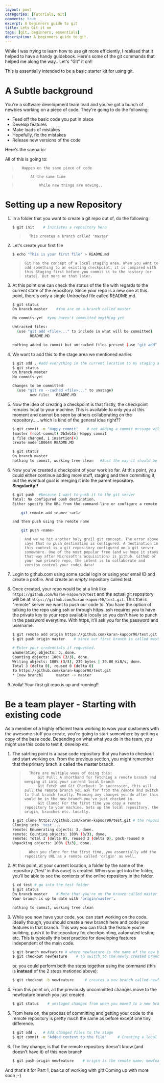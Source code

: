 ```yaml
---
layout: post
categories: [Tutorials, Git]
comments: true
excerpt: A beginners guide to git
title: Lets Git it on
tags: [git, beginners, essentials]
description: A beginners guide to git.
---
```


While I was *trying* to learn how to use git more efficiently, I realised that it helped to have a handy guidebook. Here's some of the git commands that helped me along the way.. Let's "Git" it on!! 

This is essentially intended to be a basic starter kit for using git.


# A Subtle background

You're a software development team lead and you've got a bunch of newbies working on a piece of code. They're going to do the following:

* Feed off the basic code you put in place
* Develop features
* Make loads of mistakes
* Hopefully, fix the mistakes
* Release new versions of the code

Here's the scenario:

All of this is going to:


>       Happen on the same piece of code

>           At the same time

>               While new things are moving..    


# Setting up a new Repository


1. In a folder that you want to create a git repo out of, do the following:

    ``` bash
    $ git init    # Initiates a repository here
    ```


    >       This creates a branch called 'master'


2. Let's create your first file


    ``` bash
    $ echo "This is your first file" > README.md
    ```


    >     Git has the concept of a local staging area. When you want to add something to an existing checkpoint, it is compared with this Staging first before you commit it to the history (or state). But more on that later.


3. At this point one can check the status of the file with regards to the current state of the repository. Since your repo is a new one at this point, there's only a single *Untracked* file called README.md. 


    ``` bash
    $ git status
    On branch master    #You are on a branch called master

    No commits yet  #you haven't committed anything yet

    Untracked files:
      (use "git add <file>..." to include in what will be committed)
            README.MD

    nothing added to commit but untracked files present (use "git add" to track)    #self explainatory much?
    ```


4. We want to add this to the stage area we mentioned earlier.


    ``` bash
    $ git add . #add everything in the current location to my staging area
    $ git status
    On branch master
    No commits yet

    Changes to be committed:
      (use "git rm --cached <file>..." to unstage)
            new file:   README.MD
    ```


5. Now the idea of creating a checkpoint is that firstly, the checkpoint remains local to your machine. This is available to only you at this moment and cannot be seen by others collaborating on the repository..... which is kind of the general idea right??


    ``` bash
    $ git commit -m "Happy commit"    # not adding a commit message will throw an error. It's good manners really :)
    [master (root-commit) 2b3eb1b] Happy commit
    1 file changed, 1 insertion(+)
    create mode 100644 README.MD

    $ git status
    On branch master
    nothing to commit, working tree clean   #Just the way it should be
    ```


6. Now you've created a checkpoint of your work so far. At this point, you could either continue adding more stuff, staging and then commiting it, but the eventual goal is merging it into the parent repository. **Singularity!!**


    ``` bash
    $ git push  #because I want to push it to the git server
    fatal: No configured push destination.
    Either specify the URL from the command-line or configure a remote repository using

        git remote add <name> <url>

    and then push using the remote name

        git push <name>
    ```


    >     And we've hit another holy grail git concept. The error above says that no push destination is configured. A destination in this context is a git repository configured on a git server somewhere. One of the most popular free (and we hope it stays that way after Microsoft's acquisition) is github. Github or your own private repo, the intent is to collaborate and version control your code/ data!


7. Login to github.com using some social login or using your email ID and create a profile. And create an _empty_ repository called test. 


8. Once created, your repo would be at a link like `https://github.com/karan-kapoor90/test` and the actual git repository will be at `https://github.com/karan-kapoor90/test.git`. This the is "remote" server we want to push our code to. 
You have the option of talking to the repo using ssh or through https. ssh requires you to have the private key to your repo available locally so you don't have to punch in the password everytime. With https, it'll ask you for the password and username.


    ``` bash 
    $ git remote add origin https://github.com/karan-kapoor90/test.git  # adding a remote called origin to our github repo
    $ git push origin master    # since our first branch is called master and the remote name is origin

    # Enter your credentials if requested.
    Enumerating objects: 3, done.
    Counting objects: 100% (3/3), done.
    Writing objects: 100% (3/3), 239 bytes | 39.00 KiB/s, done.
    Total 3 (delta 0), reused 0 (delta 0)
    To https://github.com/karan-kapoor90/test.git
    * [new branch]      master -> master
    ```


8. Voila! Your first git repo is up and running!!


# Be a team player - Starting with existing code


As a member of a highly efficient team working to wow your customers with the awesome stuff you create, you're going to start somewhere by getting a copy of the base code. Depending on what what you do in the team, you might use this code to test it, develop etc. 


1. The satrting point is a base code repository that you have to checkout and start working on. From the previous section, you might remember that the primary brach is called the master branch. 


    >       There are multiple ways of doing this:
    >           Git Pull: A shorthand for fetching a remote branch and merging it into your current local branch
    >           Git Fetch and Git Checkout: In succession, this will pull the remote branch you ask for from the remote and switch to that branch locally. Meaning any changes you do after this would be in the new branch you've just checked in.
    >           Git Clone: For the first time you copy a remote repository to your machine. Sets up the local repository, the origin, branches etc. locally.

  
    ``` bash 
    $ git clone https://github.com/karan-kapoor90/test.git # the repository 
    Cloning into 'test'...
    remote: Enumerating objects: 3, done.
    remote: Counting objects: 100% (3/3), done.
    remote: Total 3 (delta 0), reused 3 (delta 0), pack-reused 0
    Unpacking objects: 100% (3/3), done.
    ```


    >       When you clone for the first time, you essentially add the repository URL as a remote called 'origin' as well.


2. At this point, at your current location, a folder by the name of the repository ('test' in this case) is created. When you get into the folder, you'll be able to see the contents of the online repository in the folder. 


    ``` bash
    $ cd test # go into the test folder
    $ git status
    On branch master    # Note that you're on the branch called master
    Your branch is up to date with 'origin/master'.

    nothing to commit, working tree clean
    ```


3. While you now have your code, you can start working on the code. Ideally though, you should create a new branch here and code your features in that branch. This way you can track the feature you're building, push it to the repository for checkpointing, automated testing etc. This is typically the best practice for developing features independent of the main code. 


    ``` bash
    $ git branch newfeature # where newfeature is the name of the new branch
    $ git checkout newfeature    # to switch to the newly created branch
    ```

    or, you could perform both the steps together using the command (this is **instead** of the 2 steps metioned above):

    ``` bash
    $ git checkout -b newfeature     # creates a new branch called newfeature and switches to this branch
    ```

4. From this point on, all the previously uncommitted changes move to the newfeature branch you just created. 


    ``` bash
    $ git status    # unstaged changes from when you moved to a new branch
    ```


5. From here on, the process of committing and getting your code to the remote repository is pretty much the same as before except one tiny difference.


    ``` bash
    $ git add .   # Add changed files to the stage
    $ git commit -m "Added content to the file"     # Creating a local commit
    ```


6. The tiny change, is that the remote repository doesn't know (and doesn't have it) of this new branch


    ``` bash
    $ git push origin newfeature    # origin is the remote name; newfeature is the branch
    ```


And that's it for Part 1, basics of working with git! Coming up with more soon ;-)
